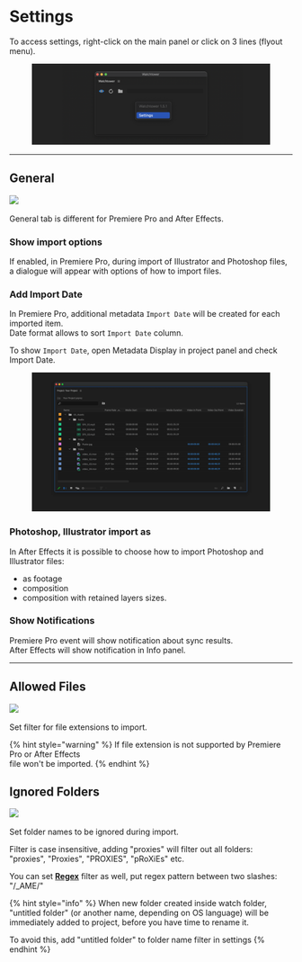 # Settings

To access settings, right-click on the main panel or click on 3 lines (flyout menu).

<figure><img src="../../../.gitbook/assets/watchtower_main_panel_settings.png" alt=""><figcaption></figcaption></figure>

***

## General

![](../../../.gitbook/assets/watchtower\_settings\_general.png)

General tab is different for Premiere Pro and After Effects.

### Show import options

If enabled, in Premiere Pro, during import of Illustrator and Photoshop files, a dialogue will appear with options of how to import files.

### Add Import Date

In Premiere Pro, additional metadata `Import Date` will be created for each imported item.\
Date format allows to sort `Import Date` column.

To show `Import Date`, open Metadata Display in project panel and check Import Date.

<figure><img src="../../../.gitbook/assets/watchtower_settings_import_date.gif" alt=""><figcaption></figcaption></figure>

### Photoshop, Illustrator import as

In After Effects it is possible to choose how to import Photoshop and Illustrator files:

* as footage
* composition
* composition with retained layers sizes.

### Show Notifications

Premiere Pro event will show notification about sync results.\
After Effects will show notification in Info panel.

***

## Allowed Files

![](../../../.gitbook/assets/watchtower\_settings\_allowed\_files.png)

Set filter for file extensions to import.

{% hint style="warning" %}
If file extension is not supported by Premiere Pro or After Effects\
file won't be imported.
{% endhint %}

## Ignored Folders

![](../../../.gitbook/assets/watchtower\_settings\_ignored\_folders.png)

Set folder names to be ignored during import.

Filter is case insensitive, adding "proxies" will filter out all folders:\
"proxies", "Proxies", "PROXIES", "pRoXiEs" etc.

You can set [**Regex**](regex-folder-name-filter.md) filter as well, put regex pattern between two slashes: "/\_AME/"

{% hint style="info" %}
When new folder created inside watch folder, "untitled folder" (or another name, depending on OS language) will be immediately added to project, before you have time to rename it.

To avoid this, add "untitled folder" to folder name filter in settings
{% endhint %}
